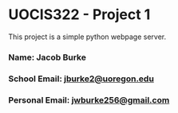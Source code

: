 # UOCIS322 - Project 1 #

This project is a simple python webpage server.

### Name: Jacob Burke

### School Email: jburke2@uoregon.edu

### Personal Email: jwburke256@gmail.com
